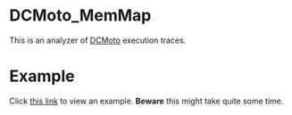 # DCMoto_MemMap
This is an analyzer of [DCMoto](http://dcmoto.free.fr/emulateur/index.html) execution traces.

# Example
Click [this link](https://htmlpreview.github.io/?https://raw.githubusercontent.com/Samuel-DEVULDER/DCMoto_MemMap/main/memmap.html) to view an example. **Beware** this might take quite some time.